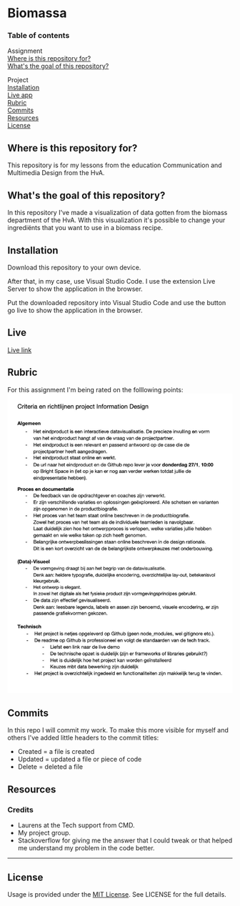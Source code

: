 # Biomassa

### Table of contents
Assignment<br />
[Where is this repository for?](https://github.com/ROEL2407/biomassa#where-is-this-repository-for)<br />
[What's the goal of this repository?](https://github.com/ROEL2407/biomassa#whats-the-goal-of-this-repository)

Project<br />
[Installation](https://github.com/ROEL2407/biomassa#installation)<br />
[Live app](https://github.com/ROEL2407/biomassa#live)<br />
[Rubric](https://github.com/ROEL2407/biomassa#rubric)<br />
[Commits](https://github.com/ROEL2407/biomassa#commits)<br />
[Resources](https://github.com/ROEL2407/biomassa#resources)<br />
[License](https://github.com/ROEL2407/biomassa#license)

## Where is this repository for?
This repository is for my lessons from the education Communication and Multimedia Design from the HvA. 

## What's the goal of this repository?
In this repository I've made a visualization of data gotten from the biomass department of the HvA. With this visualization it's possible to change your ingrediënts that you want to use in a biomass recipe.

## Installation
Download this repository to your own device.

After that, in my case, use Visual Studio Code. I use the extension Live Server to show the application in the browser.

Put the downloaded repository into Visual Studio Code and use the button go live to show the application in the browser.

## Live
[Live link](https://biomassa.vercel.app/) 

## Rubric
For this assignment I'm being rated on the folllowing points:
<img src="https://github.com/ROEL2407/biomassa/blob/main/readme-images/rubric_morph.jpg?raw=true">

## Commits
In this repo I will commit my work. To make this more visible for myself and others I've added little headers to the commit titles:
* Created = a file is created
* Updated = updated a file or piece of code
* Delete = deleted a file

## Resources
### Credits
* Laurens at the Tech support from CMD.
* My project group.
* Stackoverflow for giving me the answer that I could tweak or that helped me understand my problem in the code better.  
<hr />

## License
Usage is provided under the [MIT License](https://github.com/ROEL2407/Functional-Applications/blob/main/LICENSE). See LICENSE for the full details.
